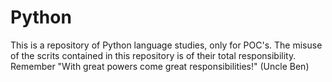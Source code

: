 # Python

This is a repository of Python language studies, only for POC's. The misuse of the scrits contained in this repository is of their total responsibility. Remember "With great powers come great responsibilities!" (Uncle Ben)
